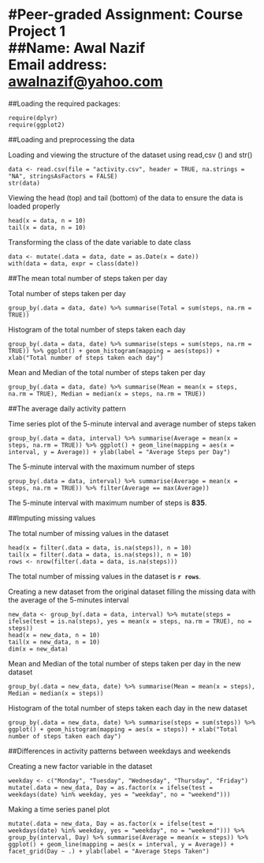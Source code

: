 #Peer-graded Assignment: Course Project 1  
##Name: Awal Nazif  
Email address: awalnazif@yahoo.com  
========================================================================  

##Loading the required packages:

```{r packages}
require(dplyr)
require(ggplot2)
```

##Loading and preprocessing the data

Loading and viewing the structure of the dataset using read,csv () and str()

```{r data}
data <- read.csv(file = "activity.csv", header = TRUE, na.strings = "NA", stringsAsFactors = FALSE)
str(data)
```

Viewing the head (top) and tail (bottom) of the data to ensure the data is loaded properly

```{r head}
head(x = data, n = 10)
tail(x = data, n = 10)
```

Transforming the class of the date variable to date class 

```{r date}
data <- mutate(.data = data, date = as.Date(x = date))
with(data = data, expr = class(date))
```

##The mean total number of steps taken per day

Total number of steps taken per day

```{r sum}
group_by(.data = data, date) %>% summarise(Total = sum(steps, na.rm = TRUE))
```

Histogram of the total number of steps taken each day

```{r histogram}
group_by(.data = data, date) %>% summarise(steps = sum(steps, na.rm = TRUE)) %>% ggplot() + geom_histogram(mapping = aes(steps)) + xlab("Total number of steps taken each day")
```

Mean and Median of the total number of steps taken per day

```{r central tendency}
group_by(.data = data, date) %>% summarise(Mean = mean(x = steps, na.rm = TRUE), Median = median(x = steps, na.rm = TRUE))
```

##The average daily activity pattern

Time series plot of the 5-minute interval and average number of steps taken  

```{r series plot}
group_by(.data = data, interval) %>% summarise(Average = mean(x = steps, na.rm = TRUE)) %>% ggplot() + geom_line(mapping = aes(x = interval, y = Average)) + ylab(label = "Average Steps per Day")
```

The 5-minute interval with the maximum number of steps  

```{r maximim steps}
group_by(.data = data, interval) %>% summarise(Average = mean(x = steps, na.rm = TRUE)) %>% filter(Average == max(Average))
```

The 5-minute interval with maximum number of steps is **835**.

##Imputing missing values  

The total number of missing values in the dataset

```{r missing values}
head(x = filter(.data = data, is.na(steps)), n = 10)
tail(x = filter(.data = data, is.na(steps)), n = 10)
rows <- nrow(filter(.data = data, is.na(steps)))
```

The total number of missing values in the dataset is **`r rows`**.  

Creating a new dataset from the original dataset filling the missing data with the average of the 5-minutes interval

```{r new dataset}
new_data <- group_by(.data = data, interval) %>% mutate(steps = ifelse(test = is.na(steps), yes = mean(x = steps, na.rm = TRUE), no = steps))
head(x = new_data, n = 10)
tail(x = new_data, n = 10)
dim(x = new_data)
```

Mean and Median of the total number of steps taken per day in the new dataset

```{r central tendency 2}
group_by(.data = new_data, date) %>% summarise(Mean = mean(x = steps), Median = median(x = steps))
```

Histogram of the total number of steps taken each day in the new dataset

```{r histogram 2}
group_by(.data = new_data, date) %>% summarise(steps = sum(steps)) %>% ggplot() + geom_histogram(mapping = aes(x = steps)) + xlab("Total number of steps taken each day")
```

##Differences in activity patterns between weekdays and weekends  

Creating a new factor variable in the dataset  

```{r factor variable}
weekday <- c("Monday", "Tuesday", "Wednesday", "Thursday", "Friday")
mutate(.data = new_data, Day = as.factor(x = ifelse(test = weekdays(date) %in% weekday, yes = "weekday", no = "weekend")))
```

Making a time series panel plot 

```{r panel plot}
mutate(.data = new_data, Day = as.factor(x = ifelse(test = weekdays(date) %in% weekday, yes = "weekday", no = "weekend"))) %>% group_by(interval, Day) %>% summarise(Average = mean(x = steps)) %>% ggplot() + geom_line(mapping = aes(x = interval, y = Average)) + facet_grid(Day ~ .) + ylab(label = "Average Steps Taken")
```
